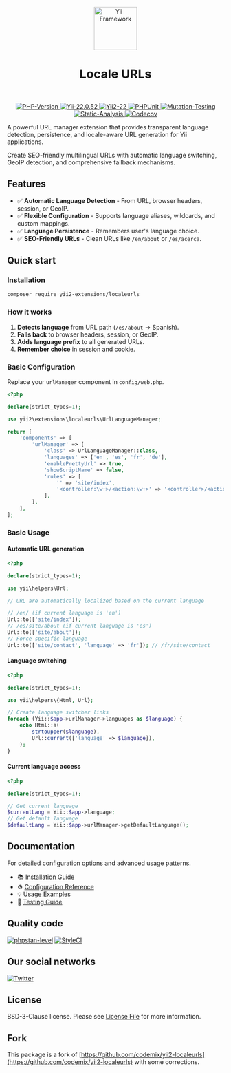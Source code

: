 <p align="center">
    <a href="https://github.com/yii2-extensions/localeurls" target="_blank">
        <img src="https://www.yiiframework.com/image/yii_logo_light.svg" height="100px;" alt="Yii Framework">
    </a>
    <h1 align="center">Locale URLs</h1>
    <br>
</p>

<p align="center">
    <a href="https://www.php.net/releases/8.1/en.php" target="_blank">
        <img src="https://img.shields.io/badge/PHP-%3E%3D8.1-787CB5" alt="PHP-Version">
    </a>
    <a href="https://github.com/yiisoft/yii2/tree/2.0.52" target="_blank">
        <img src="https://img.shields.io/badge/Yii2%20-2.0.52-blue" alt="Yii-22.0.52">
    </a>
    <a href="https://github.com/yiisoft/yii2/tree/22.0" target="_blank">
        <img src="https://img.shields.io/badge/Yii2%20-22-blue" alt="Yii2-22">
    </a>
    <a href="https://github.com/yii2-extensions/localeurls/actions/workflows/build.yml" target="_blank">
        <img src="https://github.com/yii2-extensions/localeurls/actions/workflows/build.yml/badge.svg" alt="PHPUnit">
    </a>
    <a href="https://dashboard.stryker-mutator.io/reports/github.com/yii2-extensions/localeurls/main" target="_blank">
        <img src="https://img.shields.io/endpoint?style=flat&url=https%3A%2F%2Fbadge-api.stryker-mutator.io%2Fgithub.com%2Fyii2-extensions%2Flocaleurls%2Fmain" alt="Mutation-Testing">
    </a>    
    <a href="https://github.com/yii2-extensions/localeurls/actions/workflows/static.yml" target="_blank">        
        <img src="https://github.com/yii2-extensions/localeurls/actions/workflows/static.yml/badge.svg" alt="Static-Analysis">
    </a>
    <a href="https://codecov.io/gh/yii2-extensions/localeurls" target="_blank">
        <img src="https://codecov.io/gh/yii2-extensions/localeurls/graph/badge.svg?token=hLDHtLBgqV" alt="Codecov">
    </a>   
</p>

A powerful URL manager extension that provides transparent language detection, persistence, and locale-aware URL
generation for Yii applications.

Create SEO-friendly multilingual URLs with automatic language switching, GeoIP detection, and comprehensive fallback 
mechanisms.

## Features

- ✅ **Automatic Language Detection** - From URL, browser headers, session, or GeoIP.
- ✅ **Flexible Configuration** - Supports language aliases, wildcards, and custom mappings.
- ✅ **Language Persistence** - Remembers user's language choice.
- ✅ **SEO-Friendly URLs** - Clean URLs like `/en/about` or `/es/acerca`.

## Quick start

### Installation

```bash
composer require yii2-extensions/localeurls
```

### How it works

1. **Detects language** from URL path (`/es/about` → Spanish).
2. **Falls back** to browser headers, session, or GeoIP.
3. **Adds language prefix** to all generated URLs.
4. **Remember choice** in session and cookie.

### Basic Configuration

Replace your `urlManager` component in `config/web.php`.

```php
<?php

declare(strict_types=1);

use yii2\extensions\localeurls\UrlLanguageManager;

return [
    'components' => [
        'urlManager' => [
            'class' => UrlLanguageManager::class,
            'languages' => ['en', 'es', 'fr', 'de'],
            'enablePrettyUrl' => true,
            'showScriptName' => false,
            'rules' => [
                '' => 'site/index',
                '<controller:\w+>/<action:\w+>' => '<controller>/<action>',
            ],
        ],
    ],
];
```

### Basic Usage

#### Automatic URL generation

```php
<?php

declare(strict_types=1);

use yii\helpers\Url;

// URL are automatically localized based on the current language

// /en/ (if current language is 'en')
Url::to(['site/index']);
// /es/site/about (if current language is 'es')
Url::to(['site/about']);
// Force specific language
Url::to(['site/contact', 'language' => 'fr']); // /fr/site/contact
```

#### Language switching

```php
<?php

declare(strict_types=1);

use yii\helpers\{Html, Url};

// Create language switcher links
foreach (Yii::$app->urlManager->languages as $language) {
    echo Html::a(
        strtoupper($language),
        Url::current(['language' => $language]),
    );
}
```

#### Current language access

```php
<?php

declare(strict_types=1);

// Get current language
$currentLang = Yii::$app->language;
// Get default language
$defaultLang = Yii::$app->urlManager->getDefaultLanguage();
```

## Documentation

For detailed configuration options and advanced usage patterns.

- 📚 [Installation Guide](docs/installation.md)
- ⚙️ [Configuration Reference](docs/configuration.md) 
- 💡 [Usage Examples](docs/examples.md)
- 🧪 [Testing Guide](docs/testing.md)

## Quality code

[![phpstan-level](https://img.shields.io/badge/PHPStan%20level-max-blue)](https://github.com/yii2-extensions/localeurls/actions/workflows/static.yml)
[![StyleCI](https://github.styleci.io/repos/711867018/shield?branch=main)](https://github.styleci.io/repos/711867018?branch=main)

## Our social networks

[![Twitter](https://img.shields.io/badge/twitter-follow-1DA1F2?logo=twitter&logoColor=1DA1F2&labelColor=555555?style=flat)](https://twitter.com/Terabytesoftw)

## License

BSD-3-Clause license. Please see [License File](LICENSE.md) for more information.

## Fork 

This package is a fork of [https://github.com/codemix/yii2-localeurls](https://github.com/codemix/yii2-localeurls) with some corrections.
